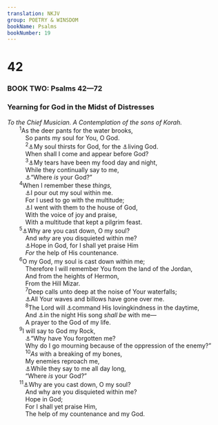 ```yaml
---
translation: NKJV
group: POETRY & WINSDOM
bookName: Psalms 
bookNumber: 19
---
```


<div class="title"><h1>42</h1><h3>BOOK TWO: Psalms 42—72</h3><h3>Yearning for God in the Midst of Distresses</h3><i>To the Chief Musician. A Contemplation of the sons of Korah.</i></div>
<span class="verse thi_42_1">  <sup>1</sup>As the deer pants for the water brooks,<br/>   So pants my soul for You, O God.<br/></span>
<span class="verse thi_42_2">   <sup>2</sup><a data-toggle="tooltip" data-placement="bottom" title="Ps. 63:1; 84:2; 143:6; (Jer. 10:10)">⚓</a>My soul thirsts for God, for the <a data-toggle="tooltip" data-placement="bottom" title="Rom. 9:26; 1 Thess. 1:9">⚓</a>living God.<br/>   When shall I come and appear before God?<br/></span>
<span class="verse thi_42_3">   <sup>3</sup><a data-toggle="tooltip" data-placement="bottom" title="Ps. 80:5; 102:9">⚓</a>My tears have been my food day and night,<br/>   While they continually say to me,<br/>   <a data-toggle="tooltip" data-placement="bottom" title="Ps. 79:10; 115:2; Joel 2:17; Mic. 7:10">⚓</a>“Where <i>is</i> your God?”<br/></span>
<span class="verse thi_42_4">  <sup>4</sup>When I remember these <i>things,</i><br/>   <a data-toggle="tooltip" data-placement="bottom" title="1 Sam. 1:15; Job 30:16">⚓</a>I pour out my soul within me.<br/>   For I used to go with the multitude;<br/>   <a data-toggle="tooltip" data-placement="bottom" title="Ps. 55:14; 122:1; Is. 30:29">⚓</a>I went with them to the house of God,<br/>   With the voice of joy and praise,<br/>   With a multitude that kept a pilgrim feast.<br/></span>
<span class="verse thi_42_5">  <sup>5</sup><a data-toggle="tooltip" data-placement="bottom" title="Ps. 42:11; 43:5">⚓</a>Why are you cast down, O my soul?<br/>   And <i>why</i> are you disquieted within me?<br/>   <a data-toggle="tooltip" data-placement="bottom" title="Ps. 71:14; Lam. 3:24">⚓</a>Hope in God, for I shall yet praise Him<br/>   <i>For</i> the help of His countenance.<br/></span>
<span class="verse thi_42_6">  <sup>6</sup>O my God, my soul is cast down within me;<br/>   Therefore I will remember You from the land of the Jordan,<br/>   And from the heights of Hermon,<br/>   From the Hill Mizar.<br/></span>
<span class="verse thi_42_7">   <sup>7</sup>Deep calls unto deep at the noise of Your waterfalls;<br/>   <a data-toggle="tooltip" data-placement="bottom" title="Ps. 69:1, 2; 88:7; Jon. 2:3">⚓</a>All Your waves and billows have gone over me.<br/></span>
<span class="verse thi_42_8">   <sup>8</sup>The Lord will <a data-toggle="tooltip" data-placement="bottom" title="Deut. 28:8">⚓</a>command His lovingkindness in the daytime,<br/>   And <a data-toggle="tooltip" data-placement="bottom" title="Job 35:10; Ps. 149:5">⚓</a>in the night His song <i>shall</i> <i>be</i> with me—<br/>   A prayer to the God of my life.<br/></span>
<span class="verse thi_42_9">  <sup>9</sup>I will say to God my Rock,<br/>   <a data-toggle="tooltip" data-placement="bottom" title="Ps. 38:6">⚓</a>“Why have You forgotten me?<br/>   Why do I go mourning because of the oppression of the enemy?”<br/></span>
<span class="verse thi_42_10">   <sup>10</sup><i>As</i> with a breaking of my bones,<br/>   My enemies reproach me,<br/>   <a data-toggle="tooltip" data-placement="bottom" title="Ps. 42:3; Joel 2:17; Mic. 7:10">⚓</a>While they say to me all day long,<br/>   “Where <i>is</i> your God?”<br/></span>
<span class="verse thi_42_11">  <sup>11</sup><a data-toggle="tooltip" data-placement="bottom" title="Ps. 43:5">⚓</a>Why are you cast down, O my soul?<br/>   And why are you disquieted within me?<br/>   Hope in God;<br/>   For I shall yet praise Him,<br/>   The help of my countenance and my God.<br/></span>
